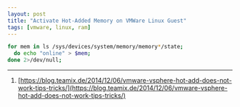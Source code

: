 ```yaml
---
layout: post
title: "Activate Hot-Added Memory on VMWare Linux Guest"
tags: [vmware, linux, ram]
---
```


```bash
for mem in ls /sys/devices/system/memory/memory*/state; 
  do echo "online" > $mem; 
done 2>/dev/null;
```

---
1. [https://blog.teamix.de/2014/12/06/vmware-vsphere-hot-add-does-not-work-tips-tricks/](https://blog.teamix.de/2014/12/06/vmware-vsphere-hot-add-does-not-work-tips-tricks/)
